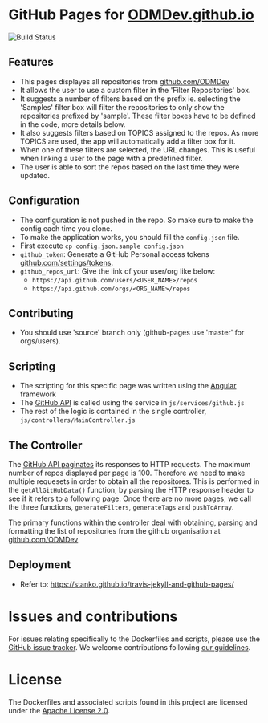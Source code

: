 # GitHub Pages for [ODMDev.github.io](https://odmdev.github.io)
![Build Status](https://travis-ci.org/ODMDev/odmdev.github.io.svg?branch=source)

## Features
- This pages displayes all repositories from [github.com/ODMDev](https://github.com/ODMDev)
- It allows the user to use a custom filter in the 'Filter Repositories' box.
- It suggests a number of filters based on the prefix ie. selecting the 'Samples' filter box will filter the repositories to only show the repositories prefixed by 'sample'. These filter boxes have to be defined in the code, more details below.
- It also suggests filters based on TOPICS assigned to the repos. As more TOPICS are used, the app will automatically add a filter box for it.
- When one of these filters are selected, the URL changes. This is useful when linking a user to the page with a predefined filter.
- The user is able to sort the repos based on the last time they were updated.

## Configuration
- The configuration is not pushed in the repo. So make sure to make the config each time you clone.
- To make the application works, you should fill the `config.json` file.
- First execute `cp config.json.sample config.json`
- `github_token`: Generate a GitHub Personal access tokens [github.com/settings/tokens](https://github.com/settings/tokens).
- `github_repos_url`: Give the link of your user/org like below:
    - `https://api.github.com/users/<USER_NAME>/repos`
    - `https://api.github.com/orgs/<ORG_NAME>/repos`

## Contributing
- You should use 'source' branch only (github-pages use 'master' for orgs/users).

## Scripting
- The scripting for this specific page was written using the [Angular](https://angularjs.org/) framework
- The [GitHub API](https://developer.github.com/v3/) is called using the service in `js/services/github.js`
- The rest of the logic is contained in the single controller, `js/controllers/MainController.js`

## The Controller
The [GitHub API paginates](https://developer.github.com/v3/#pagination) its responses to HTTP requests. The maximum number of repos displayed per page is 100. Therefore we need to make multiple requesets in order to obtain all the repositores. This is performed in the `getAllGitHubData()` function, by parsing the HTTP response header to see if it refers to a following page. Once there are no more pages, we call the three functions, `generateFilters`, `generateTags` and `pushToArray`.

The primary functions within the controller deal with obtaining, parsing and formatting the list of repositories from the github organisation at [github.com/ODMDev](https://github.com/ODMDev)


## Deployment
- Refer to: https://stanko.github.io/travis-jekyll-and-github-pages/

# Issues and contributions
For issues relating specifically to the Dockerfiles and scripts, please use the [GitHub issue tracker](https://github.com/ODMDev/odmdev.github.io/issues).
We welcome contributions following [our guidelines](CONTRIBUTING.md).

# License
The Dockerfiles and associated scripts found in this project are licensed under the [Apache License 2.0](LICENSE).
